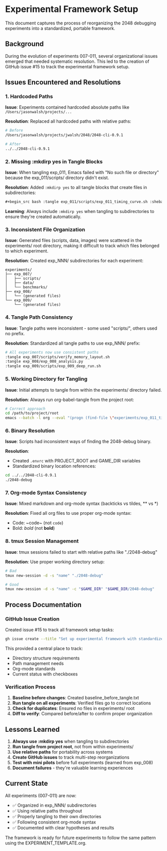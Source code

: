 # Experimental Framework Setup

This document captures the process of reorganizing the 2048 debugging experiments into a standardized, portable framework.

## Background

During the evolution of experiments 007-011, several organizational issues emerged that needed systematic resolution. This led to the creation of GitHub issue #15 to track the experimental framework setup.

## Issues Encountered and Resolutions

### 1. Hardcoded Paths

**Issue**: Experiments contained hardcoded absolute paths like `/Users/jasonwalsh/projects/...`

**Resolution**: Replaced all hardcoded paths with relative paths:
```bash
# Before
/Users/jasonwalsh/projects/jwalsh/2048/2048-cli-0.9.1

# After  
../../2048-cli-0.9.1
```

### 2. Missing :mkdirp yes in Tangle Blocks

**Issue**: When tangling exp_011, Emacs failed with "No such file or directory" because the exp_011/scripts/ directory didn't exist.

**Resolution**: Added `:mkdirp yes` to all tangle blocks that create files in subdirectories:
```org
#+begin_src bash :tangle exp_011/scripts/exp_011_timing_curve.sh :shebang #!/bin/bash :mkdirp yes
```

**Learning**: Always include `:mkdirp yes` when tangling to subdirectories to ensure they're created automatically.

### 3. Inconsistent File Organization

**Issue**: Generated files (scripts, data, images) were scattered in the experiments/ root directory, making it difficult to track which files belonged to which experiment.

**Resolution**: Created exp_NNN/ subdirectories for each experiment:
```
experiments/
├── exp_007/
│   ├── scripts/
│   ├── data/
│   └── benchmarks/
├── exp_008/
│   └── (generated files)
└── exp_009/
    └── (generated files)
```

### 4. Tangle Path Consistency

**Issue**: Tangle paths were inconsistent - some used "scripts/", others used no prefix.

**Resolution**: Standardized all tangle paths to use exp_NNN/ prefix:
```org
# All experiments now use consistent paths
:tangle exp_007/scripts/verify_memory_layout.sh
:tangle exp_008/exp_008_analysis.py
:tangle exp_009/scripts/exp_009_deep_run.sh
```

### 5. Working Directory for Tangling

**Issue**: Initial attempts to tangle from within the experiments/ directory failed.

**Resolution**: Always run org-babel-tangle from the project root:
```bash
# Correct approach
cd /path/to/project/root
emacs --batch -l org --eval "(progn (find-file \"experiments/exp_011_timing_curve_analysis.org\") (org-babel-tangle))"
```

### 6. Binary Resolution

**Issue**: Scripts had inconsistent ways of finding the 2048-debug binary.

**Resolution**: 
- Created `.envrc` with PROJECT_ROOT and GAME_DIR variables
- Standardized binary location references:
```bash
cd ../../2048-cli-0.9.1
./2048-debug
```

### 7. Org-mode Syntax Consistency

**Issue**: Mixed markdown and org-mode syntax (backticks vs tildes, ** vs *)

**Resolution**: Fixed all org files to use proper org-mode syntax:
- Code: ~code~ (not `code`)
- Bold: *bold* (not **bold**)

### 8. tmux Session Management

**Issue**: tmux sessions failed to start with relative paths like "./2048-debug"

**Resolution**: Use proper working directory setup:
```bash
# Bad
tmux new-session -d -s "name" "./2048-debug"

# Good
tmux new-session -d -s "name" -c "$GAME_DIR" "$GAME_DIR/2048-debug"
```

## Process Documentation

### GitHub Issue Creation

Created issue #15 to track all framework setup tasks:
```bash
gh issue create --title "Set up experimental framework with standardized nomenclature and layout"
```

This provided a central place to track:
- Directory structure requirements
- Path management needs
- Org-mode standards
- Current status with checkboxes

### Verification Process

1. **Baseline before changes**: Created baseline_before_tangle.txt
2. **Run tangle on all experiments**: Verified files go to correct locations
3. **Check for duplicates**: Ensured no files in experiments/ root
4. **Diff to verify**: Compared before/after to confirm proper organization

## Lessons Learned

1. **Always use :mkdirp yes** when tangling to subdirectories
2. **Run tangle from project root**, not from within experiments/
3. **Use relative paths** for portability across systems
4. **Create GitHub issues** to track multi-step reorganizations
5. **Test with mini pilots** before full experiments (learned from exp_008)
6. **Document failures** - they're valuable learning experiences

## Current State

All experiments (007-011) are now:
- ✅ Organized in exp_NNN/ subdirectories
- ✅ Using relative paths throughout
- ✅ Properly tangling to their own directories
- ✅ Following consistent org-mode syntax
- ✅ Documented with clear hypotheses and results

The framework is ready for future experiments to follow the same pattern using the EXPERIMENT_TEMPLATE.org.